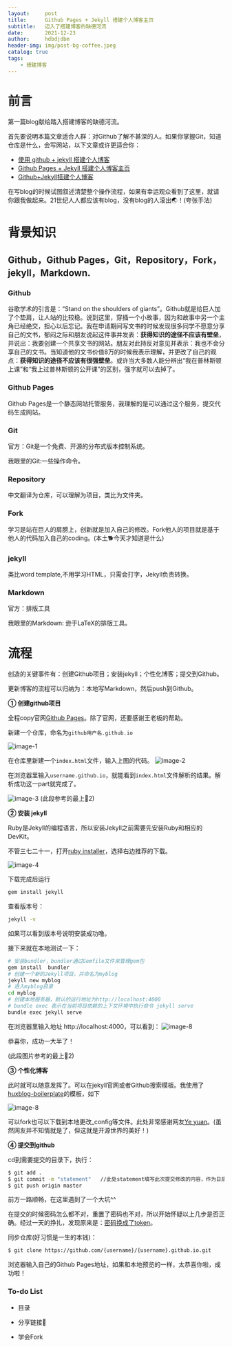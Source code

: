 ```yaml
---
layout:     post
title:      Github Pages + Jekyll 搭建个人博客主页
subtitle:   迈入了搭建博客的缺德河流
date:       2021-12-23
author:     hdbdjdbm
header-img: img/post-bg-coffee.jpeg
catalog: true
tags:
    - 搭建博客
---
```


# 前言

第一篇blog献给踏入搭建博客的缺德河流。

首先要说明本篇文章适合人群：对Github了解不甚深的人。如果你掌握Git，知道仓库是什么，会写网站，以下文章或许更适合你：


- [使用 github + jekyll 搭建个人博客](https://www.cnblogs.com/wangfupeng1988/p/5702324.html)
- [Github Pages + Jekyll 搭建个人博客主页](https://leyuanheart.github.io/2020/06/06/Github-Pages+Jekyll/)
- [Github+Jekyll搭建个人博客](https://blog.csdn.net/White_Idiot/article/details/69397224/)


在写blog的时候试图叙述清楚整个操作流程，如果有幸运观众看到了这里，就请你跟我做起来。21世纪人人都应该有blog，没有blog的人滚出🌏！(夸张手法)


# 背景知识

## Github，Github Pages，Git，Repository，Fork，jekyll，Markdown.

### Github
谷歌学术的引言是：“Stand on the shoulders of giants”。Github就是给巨人加了个垫肩，让人站的比较稳。说到这里，穿插一个小故事，因为和故事中另一个主角已经绝交，担心以后忘记。我在申请期间写文书的时候发现很多同学不愿意分享自己的文书，郁闷之际和朋友说起这件事并发表：**获得知识的途径不应该有壁垒**，并说出：我要创建一个共享文书的网站。朋友对此持反对意见并表示：我也不会分享自己的文书。当知道他的文书价值8万的时候我表示理解，并更改了自己的观点：**获得知识的途径不应该有很强壁垒**。或许当大多数人能分辨出“我在普林斯顿上课”和“我上过普林斯顿的公开课”的区别，强字就可以去掉了。

### Github Pages
Github Pages是一个静态网站托管服务，我理解的是可以通过这个服务，提交代码生成网站。

### Git
官方：Git是一个免费、开源的分布式版本控制系统。

我眼里的Git:一些操作命令。

### Repository
中文翻译为仓库，可以理解为项目，类比为文件夹。

### Fork
学习是站在巨人的肩膀上，创新就是加入自己的修改。Fork他人的项目就是基于他人的代码加入自己的coding。(本土🐕今天才知道是什么)

### jekyll
类比word template,不用学习HTML，只需会打字，Jekyll负责转换。

### Markdown
官方：排版工具

我眼里的Markdown: 逊于LaTeX的排版工具。



# 流程

创造的关键事件有：创建Github项目；安装jekyll；个性化博客；提交到Github。

更新博客的流程可以归纳为：本地写Markdown，然后push到Github。


**① 创建github项目**

全程copy官网[Github Pages](https://pages.github.com/)。除了官网，还要感谢王老板的帮助。

新建一个仓库，命名为`github用户名.github.io`

![image-1](https://pic.downk.cc/item/5f095e6514195aa5942e34a3.png)


在仓库里新建一个`index.html`文件，输入上图的代码。
![image-2](https://pic.downk.cc/item/5f095e6514195aa5942e34a7.png)


在浏览器里输入`username.github.io`，就能看到`index.html`文件解析的结果。解析成功这一part就完成了。

![image-3](https://pic.downk.cc/item/5f095e6514195aa5942e34ad.png)
(此段参考的最上🔗2)


**② 安装 jekyll**

Ruby是Jekyll的编程语言，所以安装Jekyll之前需要先安装Ruby和相应的DevKit。

不管三七二十一，打开[ruby installer](https://rubyinstaller.org/downloads/)，选择右边推荐的下载。

![image-4](https://pic.imgdb.cn/item/61c44cff2ab3f51d919c7955.png)


下载完成后运行

```bash
gem install jekyll
```
查看版本号：
```bash
jekyll -v
```
如果可以看到版本号说明安装成功噜。

接下来就在本地测试一下：

```bash
# 安装bundler，bundler通过Gemfile文件来管理gem包
gem install  bundler
# 创建一个新的Jekyll项目，并命名为myblog
jekyll new myblog
# 进入myblog目录
cd myblog
# 创建本地服务器，默认的运行地址为http://localhost:4000
# bundle exec 表示在当前项目依赖的上下文环境中执行命令 jekyll serve
bundle exec jekyll serve
```

在浏览器里输入地址 http://localhost:4000，可以看到：
![image-8](https://pic.downk.cc/item/5f095f2414195aa5942e6d28.png)


恭喜你，成功一大半了！


(此段图片参考的最上🔗2)


**③ 个性化博客**

此时就可以随意发挥了。可以在jekyll官网或者Github搜索模板。我使用了[huxblog-boilerplate](https://github.com/Huxpro/huxblog-boilerplate)的模板，如下

![image-8](https://pic.imgdb.cn/item/61c46ab62ab3f51d91a781b1.png)

可以fork也可以下载到本地更改_config等文件。此处非常感谢网友[Ye yuan](https://leyuanheart.github.io/)。(虽然网友并不知情就是了，但这就是开源世界的美好！)

**④ 提交到github**

cd到需要提交的目录下，执行：

```bash
$ git add .
$ git commit -m "statement"   //此处statement填写此次提交修改的内容，作为日后查阅
$ git push origin master
```

前方一路顺畅，在这里遇到了一个大坑^^

在提交的时候密码怎么都不对，重置了密码也不对，所以开始怀疑以上几步是否正确。经过一天的挣扎，发现原来是：[密码换成了token](http://codetd.com/article/13580067)。

同步仓库(好习惯是一生的本钱)：

```bash
$ git clone https://github.com/{username}/{username}.github.io.git  
```

浏览器输入自己的Github Pages地址，如果和本地预览的一样，太恭喜你啦，成功啦！


### To-do List

- 目录

- 分享链接🔗

- 学会Fork






